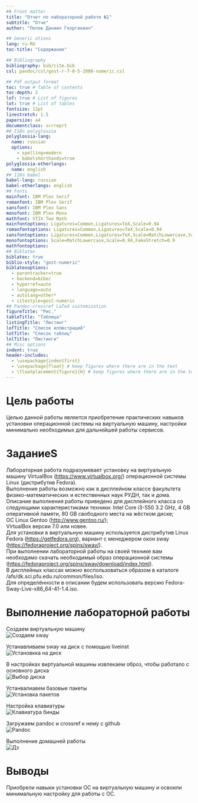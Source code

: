 ```yaml
---
## Front matter
title: "Отчет по лабораторной работе №1"
subtitle: "Отче"
author: "Попов Даниил Георгиевич"

## Generic otions
lang: ru-RU
toc-title: "Содержание"

## Bibliography
bibliography: bib/cite.bib
csl: pandoc/csl/gost-r-7-0-5-2008-numeric.csl

## Pdf output format
toc: true # Table of contents
toc-depth: 2
lof: true # List of figures
lot: true # List of tables
fontsize: 12pt
linestretch: 1.5
papersize: a4
documentclass: scrreprt
## I18n polyglossia
polyglossia-lang:
  name: russian
  options:
	- spelling=modern
	- babelshorthands=true
polyglossia-otherlangs:
  name: english
## I18n babel
babel-lang: russian
babel-otherlangs: english
## Fonts
mainfont: IBM Plex Serif
romanfont: IBM Plex Serif
sansfont: IBM Plex Sans
monofont: IBM Plex Mono
mathfont: STIX Two Math
mainfontoptions: Ligatures=Common,Ligatures=TeX,Scale=0.94
romanfontoptions: Ligatures=Common,Ligatures=TeX,Scale=0.94
sansfontoptions: Ligatures=Common,Ligatures=TeX,Scale=MatchLowercase,Scale=0.94
monofontoptions: Scale=MatchLowercase,Scale=0.94,FakeStretch=0.9
mathfontoptions:
## Biblatex
biblatex: true
biblio-style: "gost-numeric"
biblatexoptions:
  - parentracker=true
  - backend=biber
  - hyperref=auto
  - language=auto
  - autolang=other*
  - citestyle=gost-numeric
## Pandoc-crossref LaTeX customization
figureTitle: "Рис."
tableTitle: "Таблица"
listingTitle: "Листинг"
lofTitle: "Список иллюстраций"
lotTitle: "Список таблиц"
lolTitle: "Листинги"
## Misc options
indent: true
header-includes:
  - \usepackage{indentfirst}
  - \usepackage{float} # keep figures where there are in the text
  - \floatplacement{figure}{H} # keep figures where there are in the text
---
```


# Цель работы

Целью данной работы является приобретение практических навыков установки операционной системы на виртуальную машину, настройки минимально необходимых для дальнейшей работы сервисов.

# ЗаданиеS

Лабораторная работа подразумевает установку на виртуальную машину VirtualBox (https://www.virtualbox.org/) операционной системы Linux (дистрибутив Fedora).  
Выполнение работы возможно как в дисплейном классе факультета физико-математических и естественных наук РУДН, так и дома. Описание выполнения работы приведено для дисплейного класса со следующими характеристиками техники:
Intel Core i3-550 3.2 GHz, 4 GB оперативной памяти, 80 GB свободного места на жёстком диске;  
ОС Linux Gentoo (http://www.gentoo.ru/);  
VirtualBox версии 7.0 или новее.  
Для установки в виртуальную машину используется дистрибутив Linux Fedora (https://getfedora.org), вариант с менеджером окон sway (https://fedoraproject.org/spins/sway/).  
При выполнении лабораторной работы на своей технике вам необходимо скачать необходимый образ операционной системы (https://fedoraproject.org/spins/sway/download/index.html).  
В дисплейных классах можно воспользоваться образом в каталоге /afs/dk.sci.pfu.edu.ru/common/files/iso.  
Для определённости в описании будем использовать версию Fedora-Sway-Live-x86_64-41-1.4.iso.  

# Выполнение лабораторной работы

Создаем виртуальную машину  
![Создаем sway](image/1.jpg)  

Устанавливаем sway на диск с помощью liveinst   
![Установкка на диск](image/2.jpg)  

В настройках виртуальной машины извлекаем оброз, чтобы работало с основного диска  
![Выбор диска](image/3.jpg)  

Устанвалиавем базовые пакеты  
![Установка пакетов](image/4.jpg)  

Настройка клавиатуры  
![Клавиатура бинды](image/5.jpg)  

Загружаем pandoc и crossref к нему с github  
![Pandoc](image/6.jpg)  

Выполнение домашней работы  
![Дз](image/7.jpg)
# Выводы

Приобрели навыки установки ОС на виртуальную машину и освоили минимальную настройку для работы с ОС.


